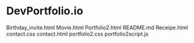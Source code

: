 # DevPortfolio.io
Birthday_invite.html
Movie.html
Portfolio2.html
README.md
Receipe.html
contact.css
contact.html
portfolio2.css
portfolio2script.js

